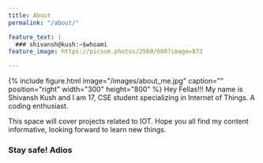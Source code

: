 ```yaml
---
title: About
permalink: "/about/"

feature_text: |
  ### shivansh@kush:~$whoami
feature_image: https://picsum.photos/2560/600?image=873

---
```

{% include figure.html image="/images/about_me.jpg" caption="" position="right" width="300" height="800" %}
Hey Fellas!!!
My name is Shivansh Kush and I am 17, CSE student specializing in Internet of Things. A coding enthusiast. 

This space will cover projects related to IOT.
Hope you all find my content informative, looking forward to learn new things.

### Stay safe! Adios






